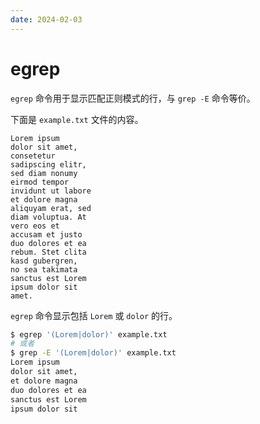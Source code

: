 ```yaml
---
date: 2024-02-03
---
```


# egrep

`egrep` 命令用于显示匹配正则模式的行，与 `grep -E` 命令等价。

下面是 `example.txt` 文件的内容。

```text
Lorem ipsum
dolor sit amet,
consetetur
sadipscing elitr,
sed diam nonumy
eirmod tempor
invidunt ut labore
et dolore magna
aliquyam erat, sed
diam voluptua. At
vero eos et
accusam et justo
duo dolores et ea
rebum. Stet clita
kasd gubergren,
no sea takimata
sanctus est Lorem
ipsum dolor sit
amet.
```

`egrep` 命令显示包括 `Lorem` 或 `dolor` 的行。

```bash
$ egrep '(Lorem|dolor)' example.txt
# 或者
$ grep -E '(Lorem|dolor)' example.txt
Lorem ipsum
dolor sit amet,
et dolore magna
duo dolores et ea
sanctus est Lorem
ipsum dolor sit
```

